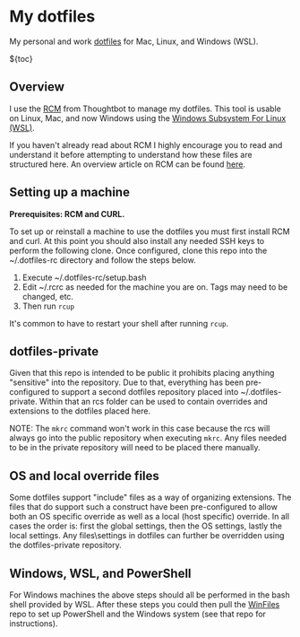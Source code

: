 # My dotfiles

My personal and work [dotfiles](https://dotfiles.github.io/) for Mac, Linux, and Windows (WSL).

${toc}

## Overview

I use the [RCM](https://github.com/thoughtbot/rcm) from Thoughtbot to manage my dotfiles. This tool
is usable on Linux, Mac, and now Windows using the
[Windows Subsystem For Linux (WSL)](https://msdn.microsoft.com/en-us/commandline/wsl/about).

If you haven't already read about RCM I highly encourage you to read and understand it before
attempting to understand how these files are structured here. An overview article on RCM can be
found [here](https://robots.thoughtbot.com/rcm-for-rc-files-in-dotfiles-repos).

## Setting up a machine

**Prerequisites: RCM and CURL.**

To set up or reinstall a machine to use the dotfiles you must first install RCM and curl. At this
point you should also install any needed SSH keys to perform the following clone. Once configured,
clone this repo into the ~/.dotfiles-rc directory and follow the steps below.

1. Execute ~/.dotfiles-rc/setup.bash
1. Edit ~/.rcrc as needed for the machine you are on. Tags may need to be changed, etc.
1. Then run `rcup`

It's common to have to restart your shell after running `rcup`.

## dotfiles-private

Given that this repo is intended to be public it prohibits placing anything "sensitive" into the
repository. Due to that, everything has been pre-configured to support a second dotfiles repository
placed into ~/.dotfiles-private. Within that an rcs folder can be used to contain overrides and
extensions to the dotfiles placed here.

NOTE: The `mkrc` command won't work in this case because the rcs will always go into the public
repository when executing `mkrc`. Any files needed to be in the private repository will need to be
placed there manually.

## OS and local override files

Some dotfiles support "include" files as a way of organizing extensions. The files that do support
such a construct have been pre-configured to allow both an OS specific override as well as a local
(host specific) override. In all cases the order is: first the global settings, then the OS
settings, lastly the local settings. Any files\settings in dotfiles can further be overridden using
the dotfiles-private repository.

## Windows, WSL, and PowerShell

For Windows machines the above steps should all be performed in the bash shell provided by WSL.
After these steps you could then pull the [WinFiles](https://github.com/brennanfee/winfiles) repo to
set up PowerShell and the Windows system (see that repo for instructions).
